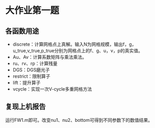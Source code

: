 # 大作业第一题
## 各函数用途
- discrete：计算网格点上真解。输入N为网格规模，输出f，g，u_true,v_true,p_true分别为网格点上的f、g、u，v，p的真实值。
- Au、Av：计算系数矩阵与乘法乘法。
- ru、rv、rp：计算残量
- DGS：DGS磨光子
- restrict：限制算子
- lift：提升算子
- vcycle：实现一次V-cycle多重网格方法

## 复现上机报告
运行FW1.m即可。改变nu1、nu2、bottom可得到不同参数下的数值结果。
  